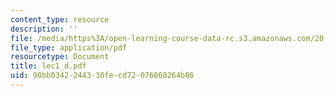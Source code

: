 ```yaml
---
content_type: resource
description: ''
file: /media/https%3A/open-learning-course-data-rc.s3.amazonaws.com/20-410j-molecular-cellular-and-tissue-biomechanics-be-410j-spring-2003/90bb0342244330fecd72076868264b86_lec1_d.pdf
file_type: application/pdf
resourcetype: Document
title: lec1_d.pdf
uid: 90bb0342-2443-30fe-cd72-076868264b86
---
```

